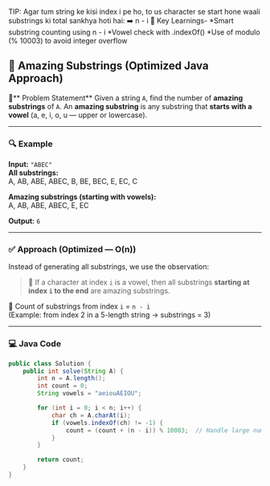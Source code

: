 TIP: Agar tum string ke kisi index i pe ho,
to us character se start hone waali substrings ki total sankhya hoti hai: ➡️ n - i
🧠 Key Learnings-
*Smart substring counting using n - i
*Vowel check with .indexOf()
*Use of modulo (% 10003) to avoid integer overflow


## 🧠 Amazing Substrings (Optimized Java Approach)

📌** Problem Statement**
Given a string `A`, find the number of **amazing substrings** of `A`.
An **amazing substring** is any substring that **starts with a vowel** (a, e, i, o, u — upper or lowercase).

---

### 🔍 Example

**Input:** `"ABEC"`  
**All substrings:**  
A, AB, ABE, ABEC,
B, BE, BEC,
E, EC,
C


**Amazing substrings (starting with vowels):**  
A, AB, ABE, ABEC, E, EC


**Output:** `6`

---

### ✅ Approach (Optimized — O(n))

Instead of generating all substrings, we use the observation:

> 🧩 If a character at index `i` is a vowel, then all substrings **starting at index `i` to the end** are amazing substrings.

📌 Count of substrings from index `i` = `n - i`  
(Example: from index 2 in a 5-length string → substrings = 3)

---

### 💻 Java Code

```java
public class Solution {
    public int solve(String A) {
        int n = A.length();
        int count = 0;
        String vowels = "aeiouAEIOU";

        for (int i = 0; i < n; i++) {
            char ch = A.charAt(i);
            if (vowels.indexOf(ch) != -1) {
                count = (count + (n - i)) % 10003;  // Handle large numbers
            }
        }

        return count;
    }
}
```

